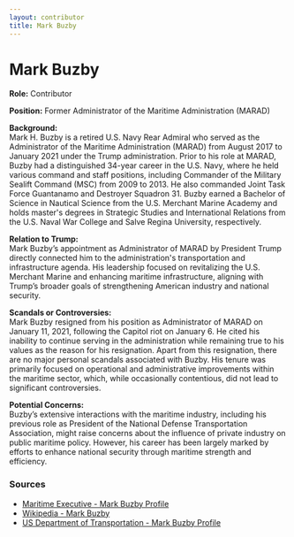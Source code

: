 ```yaml
---
layout: contributor
title: Mark Buzby
---
```


# Mark Buzby

**Role:** Contributor

**Position:** Former Administrator of the Maritime Administration (MARAD)

**Background:**  
Mark H. Buzby is a retired U.S. Navy Rear Admiral who served as the Administrator of the Maritime Administration (MARAD) from August 2017 to January 2021 under the Trump administration. Prior to his role at MARAD, Buzby had a distinguished 34-year career in the U.S. Navy, where he held various command and staff positions, including Commander of the Military Sealift Command (MSC) from 2009 to 2013. He also commanded Joint Task Force Guantanamo and Destroyer Squadron 31. Buzby earned a Bachelor of Science in Nautical Science from the U.S. Merchant Marine Academy and holds master's degrees in Strategic Studies and International Relations from the U.S. Naval War College and Salve Regina University, respectively.

**Relation to Trump:**  
Mark Buzby’s appointment as Administrator of MARAD by President Trump directly connected him to the administration's transportation and infrastructure agenda. His leadership focused on revitalizing the U.S. Merchant Marine and enhancing maritime infrastructure, aligning with Trump’s broader goals of strengthening American industry and national security.

**Scandals or Controversies:**  
Mark Buzby resigned from his position as Administrator of MARAD on January 11, 2021, following the Capitol riot on January 6. He cited his inability to continue serving in the administration while remaining true to his values as the reason for his resignation. Apart from this resignation, there are no major personal scandals associated with Buzby. His tenure was primarily focused on operational and administrative improvements within the maritime sector, which, while occasionally contentious, did not lead to significant controversies.

**Potential Concerns:**  
Buzby’s extensive interactions with the maritime industry, including his previous role as President of the National Defense Transportation Association, might raise concerns about the influence of private industry on public maritime policy. However, his career has been largely marked by efforts to enhance national security through maritime strength and efficiency.

### Sources
- [Maritime Executive - Mark Buzby Profile](https://www.maritime-executive.com/article/marad-administrator-mark-buzby-resigns)  
- [Wikipedia - Mark Buzby](https://en.wikipedia.org/wiki/Mark_Buzby)  
- [US Department of Transportation - Mark Buzby Profile](https://www.transportation.gov/rear-admiral-mark-buzby)
